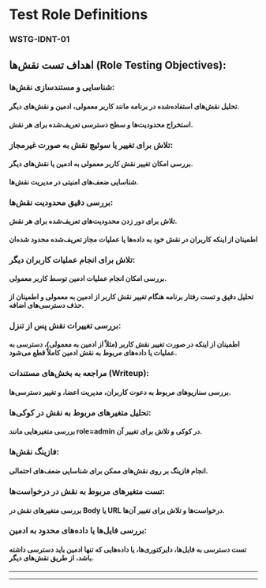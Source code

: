 # Test Role Definitions
### WSTG-IDNT-01 


## اهداف تست نقش‌ها (Role Testing Objectives):

### شناسایی و مستندسازی نقش‌ها:
#### تحلیل نقش‌های استفاده‌شده در برنامه مانند کاربر معمولی، ادمین و نقش‌های دیگر.
#### استخراج محدودیت‌ها و سطح دسترسی تعریف‌شده برای هر نقش.

### تلاش برای تغییر یا سوئیچ نقش به صورت غیرمجاز:
####  بررسی امکان تغییر نقش کاربر معمولی به ادمین یا نقش‌های دیگر.
#### شناسایی ضعف‌های امنیتی در مدیریت نقش‌ها.

### بررسی دقیق محدودیت نقش‌ها:
#### تلاش برای دور زدن محدودیت‌های تعریف‌شده برای هر نقش.
#### اطمینان از اینکه کاربران در نقش خود به داده‌ها یا عملیات مجاز تعریف‌شده محدود شده‌ان

### تلاش برای انجام عملیات کاربران دیگر:
#### بررسی امکان انجام عملیات ادمین توسط کاربر معمولی.
#### تحلیل دقیق و تست رفتار برنامه هنگام تغییر نقش کاربر از ادمین به معمولی و اطمینان از حذف دسترسی‌های اضافه.

### بررسی تغییرات نقش پس از تنزل:
#### اطمینان از اینکه در صورت تغییر نقش کاربر (مثلاً از ادمین به معمولی)، دسترسی به عملیات یا داده‌های مربوط به نقش ادمین کاملاً قطع می‌شود.

### مراجعه به بخش‌های مستندات (Writeup):
####  بررسی سناریوهای مربوط به دعوت کاربران، مدیریت اعضا، و تغییر دسترسی‌ها.

### تحلیل متغیرهای مربوط به نقش در کوکی‌ها:
####  بررسی متغیرهایی مانند role=admin در کوکی و تلاش برای تغییر آن.

### فازینگ نقش‌ها:
#### انجام فازینگ بر روی نقش‌های ممکن برای شناسایی ضعف‌های احتمالی.

### تست متغیرهای مربوط به نقش در درخواست‌ها:
#### بررسی متغیرهای نقش در Body یا URL درخواست‌ها و تلاش برای تغییر آن‌ها.

 ### بررسی فایل‌ها یا داده‌های محدود به ادمین:

#### تست دسترسی به فایل‌ها، دایرکتوری‌ها، یا داده‌هایی که تنها ادمین باید دسترسی داشته باشد، از طریق نقش‌های دیگر.



--------------------------


--------------------

